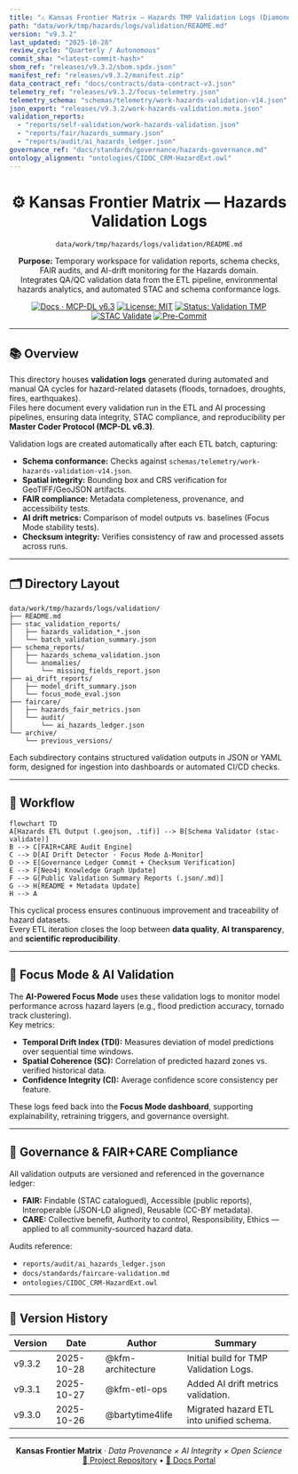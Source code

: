 ```yaml
---
title: "⚠️ Kansas Frontier Matrix — Hazards TMP Validation Logs (Diamond⁹ Ω / Crown∞Ω Ultimate Certified)"
path: "data/work/tmp/hazards/logs/validation/README.md"
version: "v9.3.2"
last_updated: "2025-10-28"
review_cycle: "Quarterly / Autonomous"
commit_sha: "<latest-commit-hash>"
sbom_ref: "releases/v9.3.2/sbom.spdx.json"
manifest_ref: "releases/v9.3.2/manifest.zip"
data_contract_ref: "docs/contracts/data-contract-v3.json"
telemetry_ref: "releases/v9.3.2/focus-telemetry.json"
telemetry_schema: "schemas/telemetry/work-hazards-validation-v14.json"
json_export: "releases/v9.3.2/work-hazards-validation.meta.json"
validation_reports:
  - "reports/self-validation/work-hazards-validation.json"
  - "reports/fair/hazards_summary.json"
  - "reports/audit/ai_hazards_ledger.json"
governance_ref: "docs/standards/governance/hazards-governance.md"
ontology_alignment: "ontologies/CIDOC_CRM-HazardExt.owl"
---
```


<div align="center">

# ⚙️ Kansas Frontier Matrix — **Hazards Validation Logs**
`data/work/tmp/hazards/logs/validation/README.md`

**Purpose:** Temporary workspace for validation reports, schema checks, FAIR audits, and AI-drift monitoring for the Hazards domain.  
Integrates QA/QC validation data from the ETL pipeline, environmental hazards analytics, and automated STAC and schema conformance logs.

[![Docs · MCP-DL v6.3](https://img.shields.io/badge/Docs-MCP--DL%20v6.3-blue)](../../../../../docs/architecture/repo-focus.md)
[![License: MIT](https://img.shields.io/badge/License-MIT-green)](../../../../../LICENSE)
[![Status: Validation TMP](https://img.shields.io/badge/Status-Validation%20TMP-orange)](../../../../../data/work/tmp/hazards/)
[![STAC Validate](https://github.com/bartytime4life/Kansas-Frontier-Matrix/actions/workflows/stac-validate.yml/badge.svg)](../../../../../.github/workflows/stac-validate.yml)
[![Pre-Commit](https://github.com/bartytime4life/Kansas-Frontier-Matrix/actions/workflows/pre-commit.yml/badge.svg)](../../../../../.github/workflows/pre-commit.yml)

</div>

---

## 📚 Overview

This directory houses **validation logs** generated during automated and manual QA cycles for hazard-related datasets (floods, tornadoes, droughts, fires, earthquakes).  
Files here document every validation run in the ETL and AI processing pipelines, ensuring data integrity, STAC compliance, and reproducibility per **Master Coder Protocol (MCP-DL v6.3)**.

Validation logs are created automatically after each ETL batch, capturing:
- **Schema conformance:** Checks against `schemas/telemetry/work-hazards-validation-v14.json`.
- **Spatial integrity:** Bounding box and CRS verification for GeoTIFF/GeoJSON artifacts.
- **FAIR compliance:** Metadata completeness, provenance, and accessibility tests.
- **AI drift metrics:** Comparison of model outputs vs. baselines (Focus Mode stability tests).
- **Checksum integrity:** Verifies consistency of raw and processed assets across runs.

---

## 🗂 Directory Layout

```plaintext
data/work/tmp/hazards/logs/validation/
├── README.md
├── stac_validation_reports/
│   ├── hazards_validation_*.json
│   └── batch_validation_summary.json
├── schema_reports/
│   ├── hazards_schema_validation.json
│   └── anomalies/
│       └── missing_fields_report.json
├── ai_drift_reports/
│   ├── model_drift_summary.json
│   └── focus_mode_eval.json
├── faircare/
│   ├── hazards_fair_metrics.json
│   └── audit/
│       └── ai_hazards_ledger.json
└── archive/
    └── previous_versions/
```

Each subdirectory contains structured validation outputs in JSON or YAML form, designed for ingestion into dashboards or automated CI/CD checks.

---

## 🧩 Workflow

```mermaid
flowchart TD
A[Hazards ETL Output (.geojson, .tif)] --> B[Schema Validator (stac-validate)]
B --> C[FAIR+CARE Audit Engine]
C --> D[AI Drift Detector · Focus Mode Δ-Monitor]
D --> E[Governance Ledger Commit + Checksum Verification]
E --> F[Neo4j Knowledge Graph Update]
F --> G[Public Validation Summary Reports (.json/.md)]
G --> H[README + Metadata Update]
H --> A
```

This cyclical process ensures continuous improvement and traceability of hazard datasets.  
Every ETL iteration closes the loop between **data quality**, **AI transparency**, and **scientific reproducibility**.

---

## 🧠 Focus Mode & AI Validation

The **AI-Powered Focus Mode** uses these validation logs to monitor model performance across hazard layers (e.g., flood prediction accuracy, tornado track clustering).  
Key metrics:
- **Temporal Drift Index (TDI):** Measures deviation of model predictions over sequential time windows.
- **Spatial Coherence (SC):** Correlation of predicted hazard zones vs. verified historical data.
- **Confidence Integrity (CI):** Average confidence score consistency per feature.

These logs feed back into the **Focus Mode dashboard**, supporting explainability, retraining triggers, and governance oversight.

---

## 🧾 Governance & FAIR+CARE Compliance

All validation outputs are versioned and referenced in the governance ledger:
- **FAIR:** Findable (STAC catalogued), Accessible (public reports), Interoperable (JSON-LD aligned), Reusable (CC-BY metadata).
- **CARE:** Collective benefit, Authority to control, Responsibility, Ethics — applied to all community-sourced hazard data.

Audits reference:
- `reports/audit/ai_hazards_ledger.json`
- `docs/standards/faircare-validation.md`
- `ontologies/CIDOC_CRM-HazardExt.owl`

---

## 🧩 Version History

| Version | Date       | Author        | Summary                                  |
|----------|------------|----------------|------------------------------------------|
| v9.3.2   | 2025-10-28 | @kfm-architecture | Initial build for TMP Validation Logs. |
| v9.3.1   | 2025-10-27 | @kfm-etl-ops      | Added AI drift metrics validation.       |
| v9.3.0   | 2025-10-26 | @bartytime4life   | Migrated hazard ETL into unified schema. |

---

<div align="center">

**Kansas Frontier Matrix** · *Data Provenance × AI Integrity × Open Science*  
[🔗 Project Repository](https://github.com/bartytime4life/Kansas-Frontier-Matrix) • [🧭 Docs Portal](../../../../../docs/)

</div>
